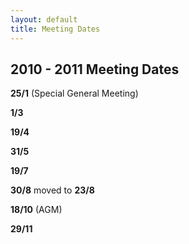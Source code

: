 ```yaml
---
layout: default
title: Meeting Dates
---
```


## 2010 - 2011 Meeting Dates

**25/1** (Special General Meeting)

**1/3**

**19/4**

**31/5**

**19/7**

**30/8** moved to **23/8**

**18/10** (AGM)

**29/11**